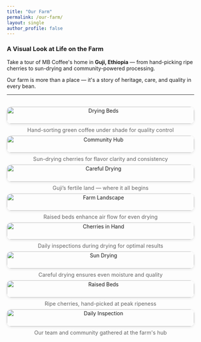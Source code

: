 ```yaml
---
title: "Our Farm"
permalink: /our-farm/
layout: single
author_profile: false
---
```


### A Visual Look at Life on the Farm

Take a tour of MB Coffee's home in **Guji, Ethiopia** — from hand-picking ripe cherries to sun-drying and community-powered processing.

Our farm is more than a place — it's a story of heritage, care, and quality in every bean.

---

<style>
.gallery-grid {
  display: grid;
  grid-template-columns: repeat(auto-fit, minmax(280px, 1fr));
  gap: 2rem;
  margin-top: 2rem;
}
.gallery-item {
  text-align: center;
}
.gallery-item img {
  width: 100%;
  border-radius: 12px;
  box-shadow: 0 2px 6px rgba(0,0,0,0.1);
  transition: transform 0.3s ease;
}
.gallery-item img:hover {
  transform: scale(1.02);
}
.gallery-caption {
  font-size: 0.9rem;
  color: #666;
  margin-top: 0.5rem;
}
</style>

<div class="gallery-grid">

  <div class="gallery-item">
    <img src="../assets/images/gallery1.jpeg" alt="Drying Beds">
    <div class="gallery-caption">Hand-sorting green coffee under shade for quality control</div>
  </div>

  <div class="gallery-item">
    <img src="../assets/images/gallery2.jpeg" alt="Community Hub">
    <div class="gallery-caption">Sun-drying cherries for flavor clarity and consistency</div>
  </div>

  <div class="gallery-item">
    <img src="../assets/images/gallery3.jpeg" alt="Careful Drying">
    <div class="gallery-caption">Guji’s fertile land — where it all begins</div>
  </div>

  <div class="gallery-item">
    <img src="../assets/images/gallery4.jpeg" alt="Farm Landscape">
    <div class="gallery-caption">Raised beds enhance air flow for even drying</div>
  </div>

  <div class="gallery-item">
    <img src="../assets/images/gallery5.jpeg" alt="Cherries in Hand">
    <div class="gallery-caption">Daily inspections during drying for optimal results</div>
  </div>

  <div class="gallery-item">
    <img src="../assets/images/gallery6.jpeg" alt="Sun Drying">
    <div class="gallery-caption">Careful drying ensures even moisture and quality</div>
  </div>

  <div class="gallery-item">
    <img src="../assets/images/gallery7.jpeg" alt="Raised Beds">
    <div class="gallery-caption">Ripe cherries, hand-picked at peak ripeness</div>
  </div>

  <div class="gallery-item">
    <img src="../assets/images/gallery8.jpeg" alt="Daily Inspection">
    <div class="gallery-caption">Our team and community gathered at the farm's hub</div>
  </div>

</div>
